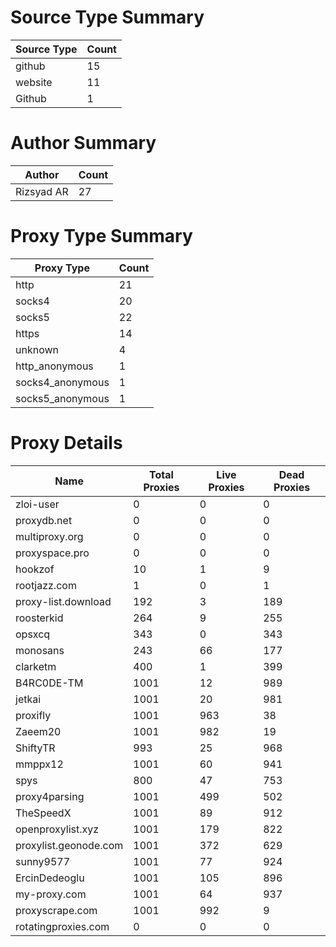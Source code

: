 # Source Type Summary

| Source Type | Count |
|-------------|-------|
| github | 15 |
| website | 11 |
| Github | 1 |


# Author Summary

| Author | Count |
|--------|-------|
| Rizsyad AR | 27 |


# Proxy Type Summary

| Proxy Type | Count |
|------------|-------|
| http | 21 |
| socks4 | 20 |
| socks5 | 22 |
| https | 14 |
| unknown | 4 |
| http_anonymous | 1 |
| socks4_anonymous | 1 |
| socks5_anonymous | 1 |


# Proxy Details

| Name | Total Proxies | Live Proxies | Dead Proxies |
|------|---------------|--------------|---------------|
| zloi-user | 0 | 0 | 0 |
| proxydb.net | 0 | 0 | 0 |
| multiproxy.org | 0 | 0 | 0 |
| proxyspace.pro | 0 | 0 | 0 |
| hookzof | 10 | 1 | 9 |
| rootjazz.com | 1 | 0 | 1 |
| proxy-list.download | 192 | 3 | 189 |
| roosterkid | 264 | 9 | 255 |
| opsxcq | 343 | 0 | 343 |
| monosans | 243 | 66 | 177 |
| clarketm | 400 | 1 | 399 |
| B4RC0DE-TM | 1001 | 12 | 989 |
| jetkai | 1001 | 20 | 981 |
| proxifly | 1001 | 963 | 38 |
| Zaeem20 | 1001 | 982 | 19 |
| ShiftyTR | 993 | 25 | 968 |
| mmppx12 | 1001 | 60 | 941 |
| spys | 800 | 47 | 753 |
| proxy4parsing | 1001 | 499 | 502 |
| TheSpeedX | 1001 | 89 | 912 |
| openproxylist.xyz | 1001 | 179 | 822 |
| proxylist.geonode.com | 1001 | 372 | 629 |
| sunny9577 | 1001 | 77 | 924 |
| ErcinDedeoglu | 1001 | 105 | 896 |
| my-proxy.com | 1001 | 64 | 937 |
| proxyscrape.com | 1001 | 992 | 9 |
| rotatingproxies.com | 0 | 0 | 0 |
